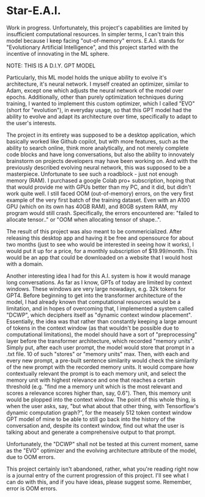 # Star-E.A.I.
Work in progress. Unfortunately, this project's capabilities are limited by insufficient computational resources. In simpler terms, I can't train this model because I keep facing "out-of-memory" errors. E.A.I. stands for "Evolutionary Artificial Intelligence", and this project started with the incentive of innovating in the ML sphere.

NOTE: THIS IS A D.I.Y. GPT MODEL

Particularly, this ML model holds the unique ability to evolve it's architecture, it's neural network. I myself created an optimizer, similar to Adam, except one which adjusts the neural network of the model over epochs. Additionally, other than purely optimization techniques during training, I wanted to implement this custom optimizer, which I called "EVO" (short for "evolution"), in everyday usage, so that this GPT model had the ability to evolve and adapt its architecture over time, specifically to adapt to the user's interests.

The project in its entirety was supposed to be a desktop application, which basically worked like Github copilot, but with more features, such as the ability to search online, think more analytically, and not merely complete code blocks and have long conversations, but also the ability to innovately brainstorm on projects developers may have been working on. And with the previously described evolving neural network, this was supposed to be a masterpiece. Unfortunate to see such a roadblock - just not enough memory (RAM).
I purchased a google Colab pro+ subscription, hoping that that would provide me with GPUs better than my PC, and it did, but didn't work quite well. I still faced OOM (out-of-memory) errors, on the very first example of the very first batch of the training dataset. Even with an A100 GPU (which on its own has 40GB RAM), and 80GB system RAM, my program would still crash. Specifically, the errors encountered are: "failed to allocate tensor.." or "OOM when allocating tensor of shape..".

The result of this project was also meant to be commericialized. After releasing this desktop app and having it be free and opensource for about two months (just to see who would be interested in seeing how it works), I would put it up for a price, for a monthly subscription of $19.99/month. This would be an app that could be downloaded on a website that I would host with a domain.

Another interesting idea I had for this A.I. system is how it would manage long conversations. As far as I know, GPTs of today are limited by context windows. These windows are very large nowadays, e.g. 32k tokens for GPT4. Before beginning to get into the transformer architecture of the model, I had already known that computational resources would be a limitation, and in hopes of overcoming that, I implemented a system called "DCWP", which deciphers itself as "dynamic context window placement". Essentially, the idea was that rather than constantly keeping a large amount of tokens in the context window (as that wouldn't be possible due to computational limitations), the model should have a sort of "preprocessing" layer before the transformer architecture, which recorded "memory units". Simply put, after each user prompt, the model would store that prompt in a .txt file. 10 of such "stores" or "memory units" max. Then, with each and every new prompt, a pre-built sentence similarity would check the similarity of the new prompt with the recorded memory units. It would compare how contextually relevant the prompt is to each memory unit, and select the memory unit with highest relevance and one that reaches a certain threshold (e.g. "find me a memory unit which is the most relevant and scores a relevance scores higher than, say, 0.6"). Then, this memory unit would be plopped into the context window. The point of this whole thing, is when the user asks, say, "but what about that other thing, with Tensorflow's dynamic computation graph?", for the measely 512 token context window GPT model of mine to be able to still go back into the history of the conversation and, despite its context window, find out what the user is talking about and generate a comprehensive output to that prompt.

Unfortunately, the "DCWP" shall not be tested at this current moment, same as the "EVO" optimizer and the evolving architecture attribute of the model, due to OOM errors.

This project certainly isn't abandoned, rather, what you're reading right now is a journal entry of the current progression of this project. I'll see what I can do with this, and if you have ideas, please suggest some. Remember, error is OOM errors. 
